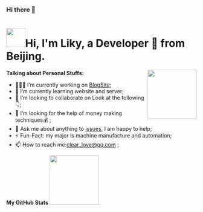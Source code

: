 ### Hi there 👋


<h1><img src="http://blog.mingyuebaby.xyz/wp-content/uploads/2023/02/mona-loading-dark.gif" width="50px"/>Hi, I'm Liky, a Developer 🚀 from Beijing.</h1>
<img align="right" height='130px' src="https://github-readme-stats.vercel.app/api?username=SanChauncy&hide_title=true&show_icons=true&include_all_commits=true&line_height=21&bg_color=0,EC6C6C,FFD479,FFFC79,73FA79&theme=graywhite" />



**Talking about Personal Stuffs:**

- 👨🏽‍💻 I’m currently working on [BlogSite](http://blog.mingyuebaby.xyz);
- 🌱 I’m currently learning website and server;
- 👯 I’m looking to collaborate on Look at the following👇;
- 🤔 I’m looking for the help of money making techniques💰 ;
- 💬 Ask me about anything to [issues](https://github.com/SanChauncy), I am happy to help;
- ⚡️ Fun-Fact: my major is machine manufacture and automation;
- 📫 How to reach me:[clear_love@qq.com](mailto:clear_love@qq.com) ;

**My GitHub Stats**
<img align="" height='130px' src="https://github-readme-stats.vercel.app/api/top-langs/?username=SanChauncy&hide_title=true&layout=compact&bg_color=0,73FA79,73FDFF,D783FF&theme=graywhite" />





